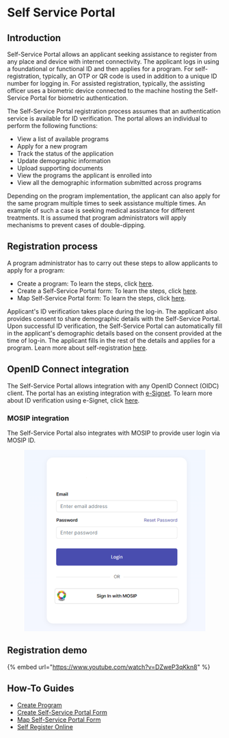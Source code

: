 # Self Service Portal

## Introduction

Self-Service Portal allows an applicant seeking assistance to register from any place and device with internet connectivity. The applicant logs in using a foundational or functional ID and then applies for a program. For self-registration, typically, an OTP or QR code is used in addition to a unique ID number for logging in. For assisted registration, typically, the assisting officer uses a biometric device connected to the machine hosting the Self-Service Portal for biometric authentication.

The Self-Service Portal registration process assumes that an authentication service is available for ID verification. The portal allows an individual to perform the following functions:

* View a list of available programs
* Apply for a new program
* Track the status of the application
* Update demographic information
* Upload supporting documents
* View the programs the applicant is enrolled into&#x20;
* View all the demographic information submitted across programs

Depending on the program implementation, the applicant can also apply for the same program multiple times to seek assistance multiple times. An example of such a case is seeking medical assistance for different treatments. It is assumed that program administrators will apply mechanisms to prevent cases of double-dipping.

## Registration process

A program administrator has to carry out these steps to allow applicants to apply for a program:

* Create a program: To learn the steps, click [here](../../guides/user-guides/create-a-program.md).
* Create a Self-Service Portal form: To learn the steps, click [here](../../guides/user-guides/create-portal-form.md).
* Map Self-Service Portal form: To learn the steps, click [here](../../guides/user-guides/map-self-service-portal-form.md).

Applicant's ID verification takes place during the log-in. The applicant also provides consent to share demographic details with the Self-Service Portal. Upon successful ID verification, the Self-Service Portal can automatically fill in the applicant's demographic details based on the consent provided at the time of log-in. The applicant fills in the rest of the details and applies for a program. Learn more about self-registration [here](../../guides/user-guides/self-register-online.md).

## OpenID Connect integration

The Self-Service Portal allows integration with any OpenID Connect (OIDC) client. The portal has an existing integration with [e-Signet](https://docs.esignet.io/). To learn more about ID verification using e-Signet, click [here](../id-verification.md#applicant-authentication-using-e-signet).

### MOSIP integration

The Self-Service Portal also integrates with MOSIP to provide user login via MOSIP ID.

<figure><img src="../../.gitbook/assets/ssp-login-page (1).png" alt=""><figcaption></figcaption></figure>

## Registration demo

{% embed url="https://www.youtube.com/watch?v=DZweP3qKkn8" %}

## How-To Guides

* [Create Program](../../guides/user-guides/create-a-program.md)
* [Create Self-Service Portal Form](../../guides/user-guides/create-portal-form.md)
* [Map Self-Service Portal Form](../../guides/user-guides/map-self-service-portal-form.md)
* [Self Register Online](../../guides/user-guides/self-register-online.md)
